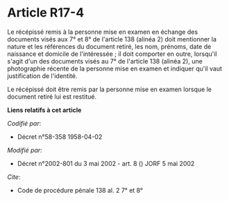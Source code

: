# Article R17-4

Le récépissé remis à la personne mise en examen en échange des documents visés aux 7° et 8° de l'article 138 (alinéa 2) doit
mentionner la nature et les références du document retiré, les nom, prénoms, date de naissance et domicile de l'intéressée ;
il doit comporter en outre, lorsqu'il s'agit d'un des documents visés au 7° de l'article 138 (alinéa 2), une photographie
récente de la personne mise en examen et indiquer qu'il vaut justification de l'identité.

Le récépissé doit être remis par la personne mise en examen lorsque le document retiré lui est restitué.

**Liens relatifs à cet article**

_Codifié par_:

  - Décret n°58-358 1958-04-02

_Modifié par_:

  - Décret n°2002-801 du 3 mai 2002 - art. 8 () JORF 5 mai 2002

_Cite_:

  - Code de procédure pénale 138 al. 2 7° et 8°
